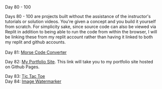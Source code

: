 Day 80 - 100

Days 80 - 100 are projects built without the assistance of the instructor's tutorials or solution videos. You're given a concept and you build it yourself from scratch. For simplicity sake, since source code can also be viewed via Replit in addition to being able to run the code from within the browser, I will be linking these from my replit account rather than having it linked to both my replit and github accounts. 
<br>
<br>
Day 81: <a href="https://replit.com/@keithgaines/morseCodeConverter#main.py">Morse Code Converter</a>
  
Day 82: <a href="https://keithgaines.github.io/">My Portfolio Site</a>. This link will take you to my portfolio site hosted on Github Pages.

Day 83: <a href="https://github.com/keithgaines/tictactoe">Tic Tac Toe</a>
<br>
Day 84: <a href="https://github.com/keithgaines/imageWatermarker">Image Watermarker</a>

